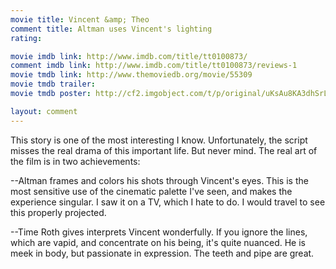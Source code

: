 ```yaml
---
movie title: Vincent &amp; Theo
comment title: Altman uses Vincent's lighting
rating: 

movie imdb link: http://www.imdb.com/title/tt0100873/
comment imdb link: http://www.imdb.com/title/tt0100873/reviews-1
movie tmdb link: http://www.themoviedb.org/movie/55309
movie tmdb trailer: 
movie tmdb poster: http://cf2.imgobject.com/t/p/original/uKsAu8KA3dhSrLvMxKHVEGxrZQG.jpg

layout: comment
---
```


This story is one of the most interesting I know. Unfortunately, the script misses the real drama of this important life. But never mind. The real art of the film is in two achievements:

--Altman frames and colors his shots through Vincent's eyes. This is the most sensitive use of the cinematic palette I've seen, and makes the experience singular. I saw it on a TV, which I hate to do. I would travel to see this properly projected.

--Time Roth gives interprets Vincent wonderfully. If you ignore the lines, which are vapid, and concentrate on his being, it's quite nuanced. He is meek in body, but passionate in expression. The teeth and pipe are great.
